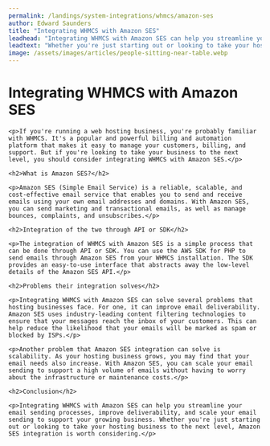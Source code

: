 ```yaml
---
permalink: /landings/system-integrations/whmcs/amazon-ses
author: Edward Saunders
title: "Integrating WHMCS with Amazon SES"
leadhead: "Integrating WHMCS with Amazon SES can help you streamline your email sending processes, improve deliverability, and scale your email sending to support your growing business"
leadtext: "Whether you're just starting out or looking to take your hosting business to the next level, Amazon SES integration is worth considering."
image: /assets/images/articles/people-sitting-near-table.webp
---
```

<div class="arttext">
	<h1>Integrating WHMCS with Amazon SES</h1>

	<p>If you're running a web hosting business, you're probably familiar with WHMCS. It's a popular and powerful billing and automation platform that makes it easy to manage your customers, billing, and support. But if you're looking to take your business to the next level, you should consider integrating WHMCS with Amazon SES.</p>

	<h2>What is Amazon SES?</h2>

	<p>Amazon SES (Simple Email Service) is a reliable, scalable, and cost-effective email service that enables you to send and receive emails using your own email addresses and domains. With Amazon SES, you can send marketing and transactional emails, as well as manage bounces, complaints, and unsubscribes.</p>

	<h2>Integration of the two through API or SDK</h2>

	<p>The integration of WHMCS with Amazon SES is a simple process that can be done through API or SDK. You can use the AWS SDK for PHP to send emails through Amazon SES from your WHMCS installation. The SDK provides an easy-to-use interface that abstracts away the low-level details of the Amazon SES API.</p>

	<h2>Problems their integration solves</h2>

	<p>Integrating WHMCS with Amazon SES can solve several problems that hosting businesses face. For one, it can improve email deliverability. Amazon SES uses industry-leading content filtering technologies to ensure that your messages reach the inbox of your customers. This can help reduce the likelihood that your emails will be marked as spam or blocked by ISPs.</p>

	<p>Another problem that Amazon SES integration can solve is scalability. As your hosting business grows, you may find that your email needs also increase. With Amazon SES, you can scale your email sending to support a high volume of emails without having to worry about the infrastructure or maintenance costs.</p>

	<h2>Conclusion</h2>

	<p>Integrating WHMCS with Amazon SES can help you streamline your email sending processes, improve deliverability, and scale your email sending to support your growing business. Whether you're just starting out or looking to take your hosting business to the next level, Amazon SES integration is worth considering.</p>

</div>